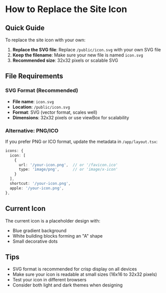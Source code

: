 # How to Replace the Site Icon

## Quick Guide

To replace the site icon with your own:

1. **Replace the SVG file**: Replace `/public/icon.svg` with your own SVG file
2. **Keep the filename**: Make sure your new file is named `icon.svg`
3. **Recommended size**: 32x32 pixels or scalable SVG

## File Requirements

### SVG Format (Recommended)

- **File name**: `icon.svg`
- **Location**: `/public/icon.svg`
- **Format**: SVG (vector format, scales well)
- **Dimensions**: 32x32 pixels or use viewBox for scalability

### Alternative: PNG/ICO

If you prefer PNG or ICO format, update the metadata in `/app/layout.tsx`:

```typescript
icons: {
  icon: [
    {
      url: '/your-icon.png',  // or '/favicon.ico'
      type: 'image/png',      // or 'image/x-icon'
    }
  ],
  shortcut: '/your-icon.png',
  apple: '/your-icon.png',
},
```

## Current Icon

The current icon is a placeholder design with:

- Blue gradient background
- White building blocks forming an "A" shape
- Small decorative dots

## Tips

- SVG format is recommended for crisp display on all devices
- Make sure your icon is readable at small sizes (16x16 to 32x32 pixels)
- Test your icon in different browsers
- Consider both light and dark themes when designing
